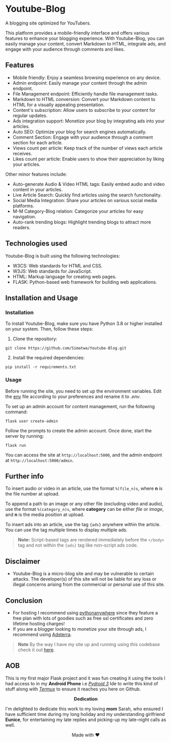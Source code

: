 # Youtube-Blog                                
A blogging site optimized for YouTubers.

This platform provides a mobile-friendly interface and offers various features to enhance your blogging experience. With Youtube-Blog, you can easily manage your content, convert Markdown to HTML, integrate ads, and engage with your audience through comments and likes.

## Features
- Mobile friendly: Enjoy a seamless browsing experience on any device.
- Admin endpoint: Easily manage your content through the admin endpoint.
- File Management endpoint: Efficiently handle file management tasks.
- Markdown to HTML conversion: Convert your Markdown content to HTML for a visually appealing presentation.
- Content's subscription: Allow users to subscribe to your content for regular updates.
- Ads integration support: Monetize your blog by integrating ads into your articles.
- Auto SEO: Optimize your blog for search engines automatically.
- Comment Section: Engage with your audience through a comment section for each article.
- Views count per article: Keep track of the number of views each article receives.
- Likes count per article: Enable users to show their appreciation by liking your articles.

Other minor features include:

- Auto-generate Audio & Video HTML tags: Easily embed audio and video content in your articles.
- Live Article Search: Quickly find articles using the search functionality.
- Social Media Integration: Share your articles on various social media platforms.
- M-M Category-Blog relation: Categorize your articles for easy navigation.
- Auto-rank trending blogs: Highlight trending blogs to attract more readers.

## Technologies used

Youtube-Blog is built using the following technologies:

- W3CS: Web standards for HTML and CSS.
- W3JS: Web standards for JavaScript.
- HTML: Markup language for creating web pages.
- FLASK: Python-based web framework for building web applications.

## Installation and Usage

### Installation

To install Youtube-Blog, make sure you have Python 3.8 or higher installed on your system. Then, follow these steps:

1. Clone the repository:

```
git clone https://github.com/Simatwa/Youtube-Blog.git
```

2. Install the required dependencies:

```
pip install -r requirements.txt
```

### Usage

Before running the site, you need to set up the environment variables. Edit the [env](env) file according to your preferences and rename it to *.env*.

To set up an admin account for content management, run the following command:

```
flask user create-admin
```

Follow the prompts to create the admin account. Once done, start the server by running:

```
flask run
```

You can access the site at `http://localhost:5000`, and the admin endpoint at `http://localhost:5000/admin`.

## Further info

To insert audio or video in an article, use the format `%(file_n)s`, where **n** is the file number at upload.

To append a path to an image or any other file (excluding video and audio), use the format `%(category_n)s`, where **category** can be either *file* or *image*, and **n** is the media position at upload.

To insert ads into an article, use the tag `{ads}` anywhere within the article. You can use the tag multiple times to display multiple ads.

> **Note:** Script-based tags are rendered immediately before the `</body>` tag and not within the `{ads}` tag like non-script ads code.

## Disclaimer

- Youtube-Blog is a micro-blog site and may be vulnerable to certain attacks. The developer(s) of this site will not be liable for any loss or illegal concerns arising from the commercial or personal use of this site.

## Conclusion

- For hosting I recommend using [pythonanywhere](https://pythonanywhere.com) since they feature a free plan with lots of goodies such as free ssl certificates and zero lifetime hosting charges!
- If you are a blogger looking to monetize your site through ads, I recommend using [Adsterra](https://adsterra.com).
>**Note** By the way I have my site up and running using this codebase check it out [here](https://bx254.pythonanywhere.com).

## AOB

This is my first major Flask project and it was fun creating it using the tools I had access to in my **Android Phone** i.e [*Pydroid 3*](https://play.google.com/store/apps/details?id=ru.iiec.pydroid3&hl=en_US) Ide to write this kind of stuff along with [*Termux*](https://f-droid.org/packages/com.termux/) to ensure it reaches you here on Github. 

<center>

**Dedication**

</center>

I'm delighted to dedicate this work to my loving **mom** Sarah, who ensured I have sufficient time during my long holiday and my understanding girlfriend **Eunice**, for entertaining my late replies and picking-up my late-night calls as well.


<p align="center">Made with ❤️ </p>
